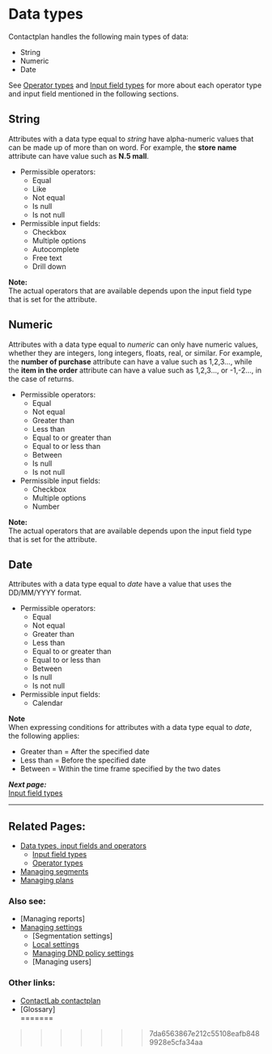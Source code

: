 # Data types

Contactplan handles the following main types of data:  

- String  
- Numeric  
- Date  

See [Operator types](OperatorTypes.md) and [Input field types](InputFieldTypes.md) for more about each operator type and input field mentioned in the following sections.  

## String  

Attributes with a data type equal to *string* have alpha-numeric values that can be made up of more than on word. For example, the **store name** attribute can have value such as **N.5 mall**.  

- Permissible operators:  
  - Equal  
  - Like  
  - Not equal  
  - Is null  
  - Is not null  
- Permissible input fields:  
  - Checkbox  
  - Multiple options  
  - Autocomplete  
  - Free text  
  - Drill down  

**Note:**  
The actual operators that are available depends upon the input field type that is set for the attribute.  

## Numeric  

Attributes with a data type equal to *numeric* can only have numeric values, whether they are integers, long integers, floats, real, or similar. For example, the **number of purchase** attribute can have a value such as 1,2,3..., while the **item in the order** attribute can have a value such as 1,2,3..., or -1,-2..., in the case of returns.  

- Permissible operators:  
  - Equal  
  - Not equal  
  - Greater than  
  - Less than  
  - Equal to or greater than  
  - Equal to or less than  
  - Between  
  - Is null  
  - Is not null  
- Permissible input fields:  
  - Checkbox  
  - Multiple options  
  - Number  

**Note:**  
The actual operators that are available depends upon the input field type that is set for the attribute.  

## Date  

Attributes with a data type equal to *date* have a value that uses the DD/MM/YYYY format.  

- Permissible operators:  
  - Equal  
  - Not equal  
  - Greater than  
  - Less than  
  - Equal to or greater than  
  - Equal to or less than  
  - Between  
  - Is null  
  - Is not null  
- Permissible input fields:  
  - Calendar  

**Note**  
When expressing conditions for attributes with a data type equal to *date*, the following applies:  

- Greater than = After the specified date  
- Less than = Before the specified date  
- Between = Within the time frame specified by the two dates  

***Next page:***  
[Input field types](InputFieldTypes.md)  

----------

## Related Pages:  

- [Data types, input fields and operators](InputBoxOperators.md)  
  - [Input field types](InputFieldTypes.md)  
  - [Operator types](OperatorTypes.md)  
- [Managing segments](ManagingSegments.md)  
- [Managing plans](ManagingPlans.md)  

### Also see:  

- [Managing reports]  
- [Managing settings](ManagingSettings.md)  
  - [Segmentation settings]  
  - [Local settings](LocalSettings.md)  
  - [Managing DND policy settings](ManagingDND.md)  
  - [Managing users]  

### Other links:  

- [ContactLab contactplan](Home.md)  
- [Glossary]  
=======
>>>>>>> 7da6563867e212c55108eafb8489928e5cfa34aa
